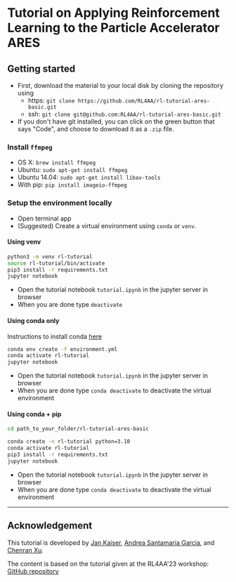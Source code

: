 # Tutorial on Applying Reinforcement Learning to the Particle Accelerator ARES

## Getting started

- First, download the material to your local disk by cloning the repository using
  - https: `git clone https://github.com/RL4AA/rl-tutorial-ares-basic.git`
  - ssh: `git clone git@github.com:RL4AA/rl-tutorial-ares-basic.git`
- If you don't have git installed, you can click on the green button that says "Code", and choose to download it as a `.zip` file.

### Install `ffmpeg`

- OS X: `brew install ffmpeg`
- Ubuntu: `sudo apt-get install ffmpeg`
- Ubuntu 14.04: `sudo apt-get install libav-tools`
- With pip: `pip install imageio-ffmpeg`

### Setup the environment locally

- Open terminal app
- (Suggested) Create a virtual environment using `conda` or `venv`.

#### Using venv

```bash
python3 -m venv rl-tutorial
source rl-tutorial/bin/activate
pip3 install -r requirements.txt
jupyter notebook
```

- Open the tutorial notebook `tutorial.ipynb` in the jupyter server in browser
- When you are done type `deactivate`

#### Using conda only

Instructions to install conda [here](https://docs.conda.io/projects/conda/en/4.6.1/user-guide/install/index.html)

```bash
conda env create -f environment.yml
conda activate rl-tutorial
jupyter notebook
```

- Open the tutorial notebook `tutorial.ipynb` in the jupyter server in browser
- When you are done type `conda deactivate` to deactivate the virtual environment

#### Using conda + pip

```bash
cd path_to_your_folder/rl-tutorial-ares-basic
```

```bash
conda create -n rl-tutorial python=3.10
conda activate rl-tutorial
pip3 install -r requirements.txt
jupyter notebook
```

- Open the tutorial notebook `tutorial.ipynb` in the jupyter server in browser
- When you are done type `conda deactivate` to deactivate the virtual environment

---

## Acknowledgement

This tutorial is developed by [Jan Kaiser](https://github.com/jank324), [Andrea Santamaria Garcia](https://github.com/ansantam), and [Chenran Xu](https://github.com/cr-xu).

The content is based on the tutorial given at the RL4AA'23 workshop: [GitHub repository](https://github.com/RL4AA/RL4AA23)

